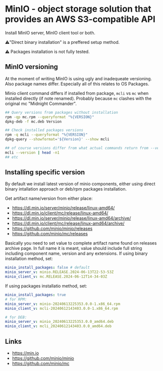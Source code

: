 # MinIO - object storage solution that provides an AWS S3-compatible API

Install MinIO server, MinIO client tool or both.

⚠️"Direct binary installation" is a preffered setup method.

⚠️ Packages installation is not fully tested.

## MinIO versioning
At the moment of writing MinIO is using ugly and inadequeate versioning.
Also package names differ.
Especially all of this relates to OS Packages.

Minio client command differs if installed from package, `mcli` vs `mc` when installed directly (if note renamed). Probably because `mc` clashes with the original mc "Midnight Commander".
```sh
## Query versions from packages without installation
rpm -qp mc.rpm --queryformat "%{VERSION}"
dpkg-deb -f mc.deb Version

## Check installed packages versions
rpm -q mcli --queryformat "%{VERSION}"
dpkg-query --showformat='${Version}' --show mcli

## of course versions differ from what actual commands return from --version
mcli --version | head -n1
## etc
```

## Installing specific version
By default we install latest version of minio components, either using direct binary intallation approach or deb/rpm packages installation.

Get artifact name/version from either place:
- https://dl.min.io/server/minio/release/linux-amd64/
- https://dl.min.io/client/mc/release/linux-amd64/
- https://dl.min.io/server/minio/release/linux-amd64/archive/
- https://dl.min.io/client/mc/release/linux-amd64/archive/
- https://github.com/minio/minio/releases
- https://github.com/minio/mc/releases

Basically you need to set value to complete artifact name found on releases archive page.
In full name it is meant, value should include full string including component name, version and any extensions.
If using binary installation method, set:

```yaml
minio_install_packages: false # default
minio_server_v: minio.RELEASE.2024-06-13T22-53-53Z
minio_client_v: mc.RELEASE.2024-06-12T14-34-03Z
```

If using packages installatio method, set:

```yaml
minio_install_packages: true
# for RPM:
minio_server_v: minio-20240613225353.0.0-1.x86_64.rpm
minio_client_v: mcli-20240612143403.0.0-1.x86_64.rpm

# for DEB:
minio_server_v: minio_20240613225353.0.0_amd64.deb
minio_client_v: mcli_20240612143403.0.0_amd64.deb
```

## Links
- https://min.io
- https://github.com/minio/minio
- https://github.com/minio/mc

